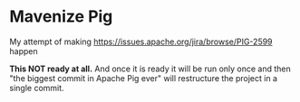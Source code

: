 # Mavenize Pig
My attempt of making https://issues.apache.org/jira/browse/PIG-2599 happen

**This NOT ready at all.**
And once it is ready it will be run only once and then "the biggest commit in Apache Pig ever" will restructure the project in a single commit.


